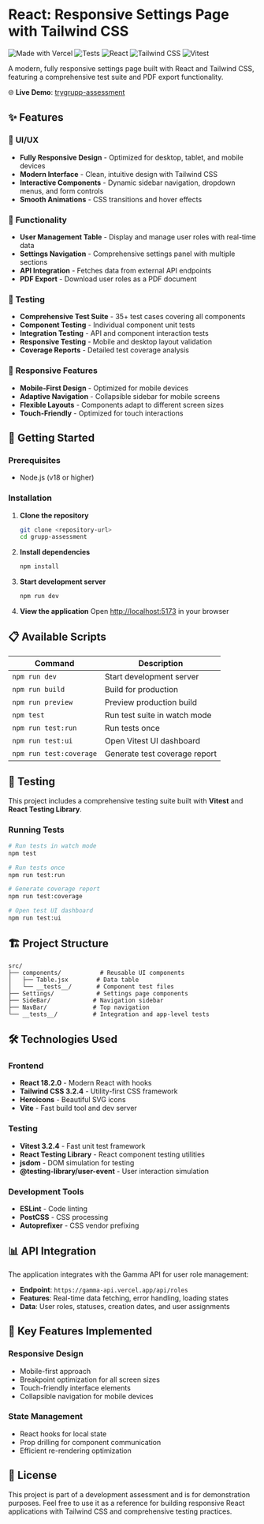 # React: Responsive Settings Page with Tailwind CSS

![Made with Vercel](https://img.shields.io/github/deployments/kasboi/grupp-assessment/production?label=vercel&logo=vercel&logoColor=white)
![Tests](https://img.shields.io/badge/tests-passing-brightgreen)
![React](https://img.shields.io/badge/React-18.2.0-blue)
![Tailwind CSS](https://img.shields.io/badge/Tailwind%20CSS-3.2.4-38B2AC)
![Vitest](https://img.shields.io/badge/Vitest-3.2.4-6E9F18)

A modern, fully responsive settings page built with React and Tailwind CSS, featuring a comprehensive test suite and PDF export functionality.

🌐 **Live Demo**: [trygrupp-assessment](https://trygrupp-assessment-nu.vercel.app/)

## ✨ Features

### 🎨 **UI/UX**

- **Fully Responsive Design** - Optimized for desktop, tablet, and mobile devices
- **Modern Interface** - Clean, intuitive design with Tailwind CSS
- **Interactive Components** - Dynamic sidebar navigation, dropdown menus, and form controls
- **Smooth Animations** - CSS transitions and hover effects

### 🔧 **Functionality**

- **User Management Table** - Display and manage user roles with real-time data
- **Settings Navigation** - Comprehensive settings panel with multiple sections
- **API Integration** - Fetches data from external API endpoints
- **PDF Export** - Download user roles as a PDF document

### 🧪 **Testing**

- **Comprehensive Test Suite** - 35+ test cases covering all components
- **Component Testing** - Individual component unit tests
- **Integration Testing** - API and component interaction tests
- **Responsive Testing** - Mobile and desktop layout validation
- **Coverage Reports** - Detailed test coverage analysis

### 📱 **Responsive Features**

- **Mobile-First Design** - Optimized for mobile devices
- **Adaptive Navigation** - Collapsible sidebar for mobile screens
- **Flexible Layouts** - Components adapt to different screen sizes
- **Touch-Friendly** - Optimized for touch interactions

## 🚀 Getting Started

### Prerequisites

- Node.js (v18 or higher)

### Installation

1. **Clone the repository**

   ```bash
   git clone <repository-url>
   cd grupp-assessment
   ```

2. **Install dependencies**

   ```bash
   npm install
   ```

3. **Start development server**

   ```bash
   npm run dev
   ```

4. **View the application**
   Open [http://localhost:5173](http://localhost:5173) in your browser

## 📋 Available Scripts

| Command                 | Description                   |
| ----------------------- | ----------------------------- |
| `npm run dev`           | Start development server      |
| `npm run build`         | Build for production          |
| `npm run preview`       | Preview production build      |
| `npm test`              | Run test suite in watch mode  |
| `npm run test:run`      | Run tests once                |
| `npm run test:ui`       | Open Vitest UI dashboard      |
| `npm run test:coverage` | Generate test coverage report |

## 🧪 Testing

This project includes a comprehensive testing suite built with **Vitest** and **React Testing Library**.

### Running Tests

```bash
# Run tests in watch mode
npm test

# Run tests once
npm run test:run

# Generate coverage report
npm run test:coverage

# Open test UI dashboard
npm run test:ui
```

## 🏗️ Project Structure

```
src/
├── components/           # Reusable UI components
│   ├── Table.jsx        # Data table
│   └── __tests__/       # Component test files
├── Settings/            # Settings page components
├── SideBar/            # Navigation sidebar
├── NavBar/             # Top navigation
└── __tests__/          # Integration and app-level tests
```

## 🛠️ Technologies Used

### **Frontend**

- **React 18.2.0** - Modern React with hooks
- **Tailwind CSS 3.2.4** - Utility-first CSS framework
- **Heroicons** - Beautiful SVG icons
- **Vite** - Fast build tool and dev server

### **Testing**

- **Vitest 3.2.4** - Fast unit test framework
- **React Testing Library** - React component testing utilities
- **jsdom** - DOM simulation for testing
- **@testing-library/user-event** - User interaction simulation

### **Development Tools**

- **ESLint** - Code linting
- **PostCSS** - CSS processing
- **Autoprefixer** - CSS vendor prefixing

## 📊 API Integration

The application integrates with the Gamma API for user role management:

- **Endpoint**: `https://gamma-api.vercel.app/api/roles`
- **Features**: Real-time data fetching, error handling, loading states
- **Data**: User roles, statuses, creation dates, and user assignments

## 🎯 Key Features Implemented

### **Responsive Design**

- Mobile-first approach
- Breakpoint optimization for all screen sizes
- Touch-friendly interface elements
- Collapsible navigation for mobile devices

### **State Management**

- React hooks for local state
- Prop drilling for component communication
- Efficient re-rendering optimization

## 📝 License

This project is part of a development assessment and is for demonstration purposes.
Feel free to use it as a reference for building responsive React applications with Tailwind CSS and comprehensive testing practices.
